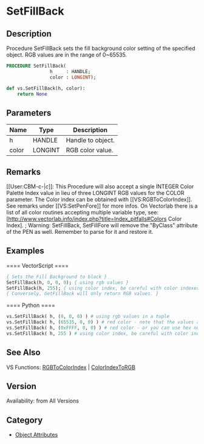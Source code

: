 # SetFillBack

## Description
Procedure SetFillBack sets the fill background color setting of the specified object. RGB values are in the range of 0~65535.

```pascal
PROCEDURE SetFillBack(
				h     : HANDLE;
				color : LONGINT);
```

```python
def vs.SetFillBack(h, color):
    return None
```

## Parameters
|Name|Type|Description|
|---|---|---|
|h|HANDLE|Handle to object.|
|color|LONGINT|RGB color value.|

## Remarks
[[User:CBM-c-|_c_]]: This Procedure will also accept a single INTEGER Color Palette Index value in lieu of three LONGINT RGB values for the COLOR parameter. The Color index can be obtained with [[VS:RGBToColorIndex]]. See remarks under [[VS:SetPenFore]] for more infos. On Vectorlab there is a list of all color routines accepting multiple variable type, see: [http://www.vectorlab.info/index.php?title=Index_pitfalls#Colors Color Index].
; Warning: SetFillBack, SetFillFore will remove the "ByClass" attribute of the PEN as well. Remember to parse for it and restore it.

## Examples
==== VectorScript ====
```pascal
{ Sets the Fill Background to black }
SetFillBack(h, 0, 0, 0); { using rgb values }
SetFillBack(h, 255); { using color index, be careful with color indexes after VW12 }
{ Conversely, GetFillBack will only return RGB values. }
```
==== Python ====
```python
vs.SetFillBack( h, (0, 0, 0) ) # using rgb values in a tuple
vs.SetFillBack( h, (65535, 0, 0) ) # red color - note that the values are 32-bit
vs.SetFillBack( h, (0xFFFF, 0, 0) ) # red color - or you can use hex numbers in python
vs.SetFillBack( h, 255 ) # using color index, be careful with color indexes after VW12
```

## See Also
VS Functions:
[RGBToColorIndex](RGBToColorIndex.md) 
| [ColorIndexToRGB](ColorIndexToRGB.md)

## Version
Availability: from All Versions

## Category
* [Object Attributes](../Categories/Object%20Attributes.md)
